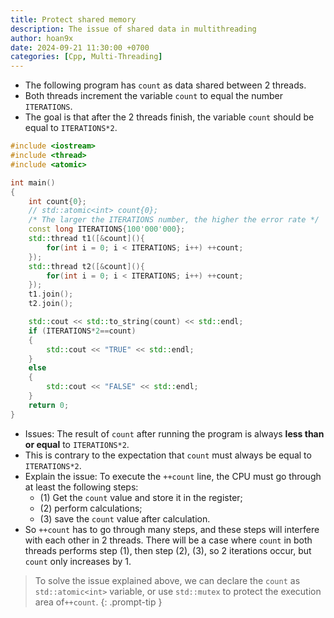 ```yaml
---
title: Protect shared memory
description: The issue of shared data in multithreading
author: hoan9x
date: 2024-09-21 11:30:00 +0700
categories: [Cpp, Multi-Threading]
---
```


+ The following program has `count` as data shared between 2 threads.<br>
+ Both threads increment the variable `count` to equal the number `ITERATIONS`.<br>
+ The goal is that after the 2 threads finish, the variable `count` should be equal to `ITERATIONS*2`.

```cpp
#include <iostream>
#include <thread>
#include <atomic>

int main()
{
    int count{0};
    // std::atomic<int> count{0};
    /* The larger the ITERATIONS number, the higher the error rate */
    const long ITERATIONS{100'000'000};
    std::thread t1([&count](){
        for(int i = 0; i < ITERATIONS; i++) ++count;
    });
    std::thread t2([&count](){
        for(int i = 0; i < ITERATIONS; i++) ++count;
    });
    t1.join();
    t2.join();

    std::cout << std::to_string(count) << std::endl;
    if (ITERATIONS*2==count)
    {
        std::cout << "TRUE" << std::endl;
    }
    else
    {
        std::cout << "FALSE" << std::endl;
    }
    return 0;
}
```

+ Issues: The result of `count` after running the program is always **less than or equal** to `ITERATIONS*2`.<br>
+ This is contrary to the expectation that `count` must always be equal to `ITERATIONS*2`.<br>
+ Explain the issue: To execute the `++count` line, the CPU must go through at least the following steps:
    - (1) Get the `count` value and store it in the register;
    - (2) perform calculations;
    - (3) save the `count` value after calculation.
+ So `++count` has to go through many steps, and these steps will interfere with each other in 2 threads. There will be a case where `count` in both threads performs step (1), then step (2), (3), so 2 iterations occur, but `count` only increases by 1.

> To solve the issue explained above, we can declare the `count` as `std::atomic<int>` variable, or use `std::mutex` to protect the execution area of ​​`++count`.
{: .prompt-tip }
